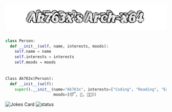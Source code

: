 <h1 align="center">
  <img src="https://github.com/akxshx-arch/akxshx-arch/raw/main/Ak763x's%20Arch-x64.png" alt="Ak763x's Arch-x64" />
</h1>


```python
class Person:
  def __init__(self, name, interests, moods):
    self.name = name
    self.interests = interests
    self.moods = moods


Class Ak763x(Person):
  def __init__(self):
    super().__init__(name="Ak763x", interests=["Coding", "Reading", "Eating", "Sleeping"], 
                     moods=[😴, 🍕, 🧑‍💻])
```

![Jokes Card](https://readme-jokes.vercel.app/api)
![status](https://github-readme-stats.vercel.app/api?username=akxshx-arch&show_icons=true&theme=gotham)
